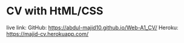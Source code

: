 # CV with HtML/CSS
live link: GitHub: https://abdul-majid10.github.io/Web-A1_CV/
           Heroku: https://majid-cv.herokuapp.com/
